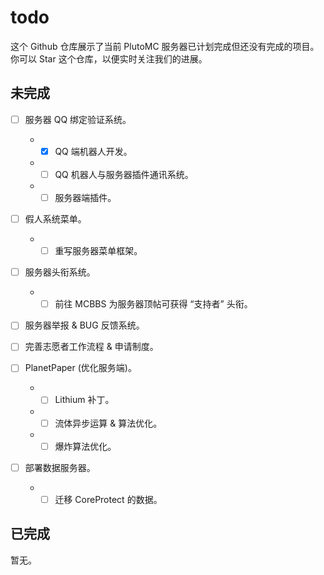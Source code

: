 # todo

这个 Github 仓库展示了当前 PlutoMC 服务器已计划完成但还没有完成的项目。<br>
你可以 Star 这个仓库，以便实时关注我们的进展。

## 未完成

- [ ] 服务器 QQ 绑定验证系统。
    - - [x] QQ 端机器人开发。
    - - [ ] QQ 机器人与服务器插件通讯系统。
    - - [ ] 服务器端插件。
    
- [ ] 假人系统菜单。
    - - [ ] 重写服务器菜单框架。
    
- [ ] 服务器头衔系统。
    - - [ ] 前往 MCBBS 为服务器顶帖可获得 “支持者” 头衔。
    
- [ ] 服务器举报 & BUG 反馈系统。

- [ ] 完善志愿者工作流程 & 申请制度。

- [ ] PlanetPaper (优化服务端)。
    - - [ ] Lithium 补丁。
    - - [ ] 流体异步运算 & 算法优化。
    - - [ ] 爆炸算法优化。
    
- [ ] 部署数据服务器。
    - - [ ] 迁移 CoreProtect 的数据。
    
## 已完成

暂无。
